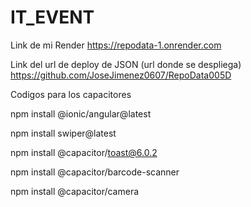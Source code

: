 # IT_EVENT

Link de mi Render https://repodata-1.onrender.com

Link del url de deploy de JSON (url donde se despliega)  https://github.com/JoseJimenez0607/RepoData005D




Codigos para los capacitores

npm install @ionic/angular@latest

npm install swiper@latest

npm install @capacitor/toast@6.0.2

npm install @capacitor/barcode-scanner 

npm install @capacitor/camera
